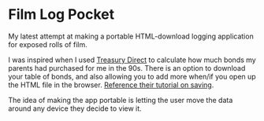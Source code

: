 # Film Log Pocket

My latest attempt at making a portable HTML-download logging application for exposed rolls of film.

I was inspired when I used [Treasury Direct](https://www.treasurydirect.gov/BC/SBCPrice) to calculate how much bonds my parents had purchased for me in the 90s. There is an option to download your table of bonds, and also allowing you to add more when/if you open up the HTML file in the browser. [Reference their tutorial on saving](https://treasurydirect.gov/indiv/help/bc/bc-savings-help/).

The idea of making the app portable is letting the user move the data around any device they decide to view it.
